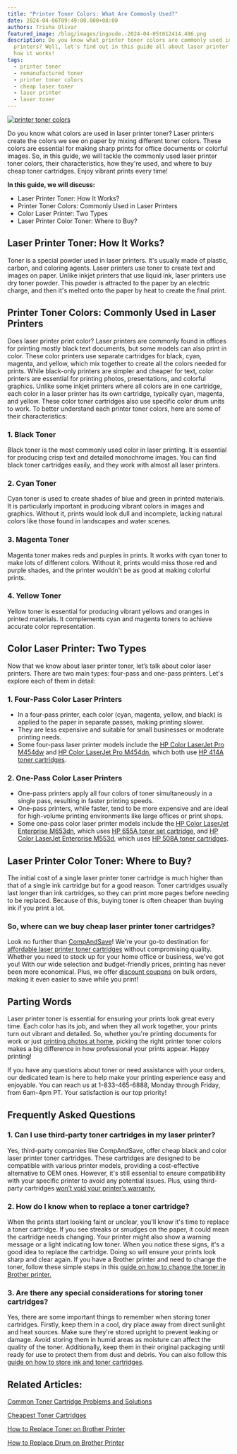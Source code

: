 ```yaml
---
title: "Printer Toner Colors: What Are Commonly Used?"
date: 2024-04-06T09:49:00.000+08:00
authors: Trisha Olivar
featured_image: /blog/images/ingoude.-2024-04-05t012414.496.png
description: Do you know what printer toner colors are commonly used in laser
  printers? Well, let's find out in this guide all about laser printer toner and
  how it works!
tags:
  - printer toner
  - remanufactured toner
  - printer toner colors
  - cheap laser toner
  - laser printer
  - laser toner
---
```

[![printer toner colors](/blog/images/ingoude.-2024-04-05t012414.496.png "Printer Toner Colors: What Are Commonly Used?")](/blog/images/ingoude.-2024-04-05t012414.496.png)

Do you know what colors are used in laser printer toner? Laser printers create the colors we see on paper by mixing different toner colors. These colors are essential for making sharp prints for office documents or colorful images. So, in this guide, we will tackle the commonly used laser printer toner colors, their characteristics, how they're used, and where to buy cheap toner cartridges. Enjoy vibrant prints every time!

**In this guide, we will discuss:**

* Laser Printer Toner: How It Works?
* Printer Toner Colors: Commonly Used in Laser Printers
* Color Laser Printer: Two Types
* Laser Printer Color Toner: Where to Buy?

## Laser Printer Toner: How It Works?

Toner is a special powder used in laser printers. It's usually made of plastic, carbon, and coloring agents. Laser printers use toner to create text and images on paper. Unlike inkjet printers that use liquid ink, laser printers use dry toner powder. This powder is attracted to the paper by an electric charge, and then it's melted onto the paper by heat to create the final print.

## Printer Toner Colors: Commonly Used in Laser Printers

Does laser printer print color? Laser printers are commonly found in offices for printing mostly black text documents, but some models can also print in color. These color printers use separate cartridges for black, cyan, magenta, and yellow, which mix together to create all the colors needed for prints. While black-only printers are simpler and cheaper for text, color printers are essential for printing photos, presentations, and colorful graphics. Unlike some inkjet printers where all colors are in one cartridge, each color in a laser printer has its own cartridge, typically cyan, magenta, and yellow. These color toner cartridges also use specific color drum units to work. To better understand each printer toner colors, here are some of their characteristics:

### 1. Black Toner

Black toner is the most commonly used color in laser printing. It is essential for producing crisp text and detailed monochrome images. You can find black toner cartridges easily, and they work with almost all laser printers.

### 2. Cyan Toner

Cyan toner is used to create shades of blue and green in printed materials. It is particularly important in producing vibrant colors in images and graphics. Without it, prints would look dull and incomplete, lacking natural colors like those found in landscapes and water scenes. 

### 3. Magenta Toner

Magenta toner makes reds and purples in prints. It works with cyan toner to make lots of different colors. Without it, prints would miss those red and purple shades, and the printer wouldn't be as good at making colorful prints.

### 4. Yellow Toner

Yellow toner is essential for producing vibrant yellows and oranges in printed materials. It complements cyan and magenta toners to achieve accurate color representation.

## Color Laser Printer: Two Types

Now that we know about laser printer toner, let’s talk about color laser printers. There are two main types: four-pass and one-pass printers. Let's explore each of them in detail:

### 1. Four-Pass Color Laser Printers

* In a four-pass printer, each color (cyan, magenta, yellow, and black) is applied to the paper in separate passes, making printing slower.
* They are less expensive and suitable for small businesses or moderate printing needs.
* Some four-pass laser printer models include the [HP Color LaserJet Pro M454dw](https://www.compandsave.com/hp/color-laserjet/pro-m454dw-toner-cartridges) and [HP Color LaserJet Pro M454dn](https://www.compandsave.com/hp/color-laserjet/pro-m454dn-toner-cartridges), which both use [HP 414A toner cartridges](https://www.compandsave.com/hp/414a-toner-cartridges/w2020a-w2021a-w2022a-w2023a-4-combo).

### 2. One-Pass Color Laser Printers

* One-pass printers apply all four colors of toner simultaneously in a single pass, resulting in faster printing speeds.
* One-pass printers, while faster, tend to be more expensive and are ideal for high-volume printing environments like large offices or print shops.
* Some one-pass color laser printer models include the [HP Color LaserJet Enterprise M653dn](https://www.compandsave.com/hp/color-laserjet/enterprise-m653dn-toner-cartridges), which uses [HP 655A toner set cartridge](https://www.compandsave.com/hp/color-laserjet/enterprise-m653dn-g-7078/655a-toner-cartridges-s-7477/cf450a-cf451a-cf452a-cf453a-4-combo-p-23257), and [HP Color LaserJet Enterprise M553d](https://www.compandsave.com/hp/color-laserjet/enterprise-m553dn-toner-cartridges), which uses [HP 508A toner cartridges](https://www.compandsave.com/hp/color-laserjet/enterprise-m553dn-g-6718/508a-toner-cartridges-s-12550/cf360a-cf361a-cf363a-cf362a-4-combo-p-12555). 

## Laser Printer Color Toner: Where to Buy?

The initial cost of a single laser printer toner cartridge is much higher than that of a single ink cartridge but for a good reason. Toner cartridges usually last longer than ink cartridges, so they can print more pages before needing to be replaced. Because of this, buying toner is often cheaper than buying ink if you print a lot.

### So, where can we buy cheap laser printer toner cartridges?

Look no further than [CompAndSave](https://www.compandsave.com/)! We're your go-to destination for [affordable laser printer toner cartridges](https://www.compandsave.com/top-5-cheap-toner-cartridges) without compromising quality. Whether you need to stock up for your home office or business, we've got you! With our wide selection and budget-friendly prices, printing has never been more economical. Plus, we offer [discount coupons](https://www.compandsave.com/coupon) on bulk orders, making it even easier to save while you print!

## Parting Words

Laser printer toner is essential for ensuring your prints look great every time. Each color has its job, and when they all work together, your prints turn out vibrant and detailed. So, whether you're printing documents for work or just [printing photos at home](https://www.compandsave.com/how-to-print-high-quality-photos-at-home), picking the right printer toner colors makes a big difference in how professional your prints appear. Happy printing!

If you have any questions about toner or need assistance with your orders, our dedicated team is here to help make your printing experience easy and enjoyable. You can reach us at 1-833-465-6888, Monday through Friday, from 6am-4pm PT. Your satisfaction is our top priority!

## Frequently Asked Questions

### 1. Can I use third-party toner cartridges in my laser printer?

Yes, third-party companies like CompAndSave, offer cheap black and color laser printer toner cartridges. These cartridges are designed to be compatible with various printer models, providing a cost-effective alternative to OEM ones. However, it's still essential to ensure compatibility with your specific printer to avoid any potential issues. Plus, using third-party cartridges [won’t void your printer’s warranty.](https://www.compandsave.com/help/articles/360015776352/will-using-these-cartridges-void-my-warranty)

### 2. How do I know when to replace a toner cartridge?

When the prints start looking faint or unclear, you'll know it's time to replace a toner cartridge. If you see streaks or smudges on the paper, it could mean the cartridge needs changing. Your printer might also show a warning message or a light indicating low toner. When you notice these signs, it's a good idea to replace the cartridge. Doing so will ensure your prints look sharp and clear again. If you have a Brother printer and need to change the toner, follow these simple steps in this [guide on how to change the toner in Brother printer.](https://www.compandsave.com/how-to-change-toner-in-brother-printer-guide)

### 3. Are there any special considerations for storing toner cartridges?

Yes, there are some important things to remember when storing toner cartridges. Firstly, keep them in a cool, dry place away from direct sunlight and heat sources. Make sure they're stored upright to prevent leaking or damage. Avoid storing them in humid areas as moisture can affect the quality of the toner. Additionally, keep them in their original packaging until ready for use to protect them from dust and debris. You can also follow this [guide on how to store ink and toner cartridges](https://www.compandsave.com/how-to-store-printer-ink-cartridges).

## Related Articles: 

[Common Toner Cartridge Problems and Solutions](https://www.compandsave.com/troubleshoot-remanufactured-toner-cartridge-problems-guide)

[Cheapest Toner Cartridges](https://www.compandsave.com/top-5-cheap-toner-cartridges)

[How to Replace Toner on Brother Printer](https://www.compandsave.com/how-to-change-toner-in-brother-printer-guide)

[How to Replace Drum on Brother Printer](https://www.compandsave.com/how-to-replace-the-drum-on-brother-printer-guide)
